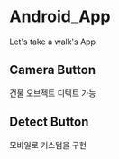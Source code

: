 # Android_App
Let's take a walk's App
## Camera Button
건물 오브젝트 디텍트 가능
## Detect Button
모바일로 커스텀을 구현
